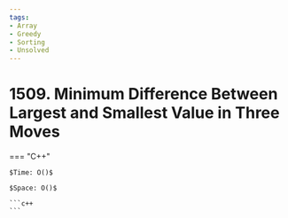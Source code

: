 ```yaml
---
tags:
- Array
- Greedy
- Sorting
- Unsolved
---
```



# 1509. Minimum Difference Between Largest and Smallest Value in Three Moves

=== "C++"

    $Time: O()$

    $Space: O()$

    ```c++
    ```